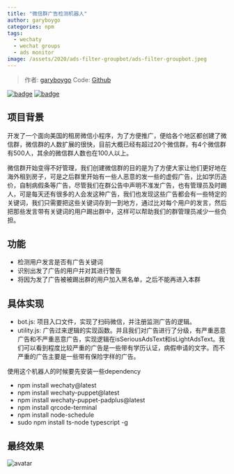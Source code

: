 ```yaml
---
title: "微信群广告检测机器人"
author: garyboygo
categories: npm
tags:
  - wechaty
  - wechat groups
  - ads monitor
image: /assets/2020/ads-filter-groupbot/ads-filter-groupbot.jpeg
---
```


> 作者: [garyboygo](https://github.com/garyboygo/)
> Code: [Github](https://github.com/garyboygo/WeChatGroupBot)

[![badge](https://img.shields.io/badge/Powered%20By-Wechaty-green.svg#align=left&display=inline&height=20&margin=%5Bobject%20Object%5D&originHeight=20&originWidth=132&status=done&style=none&width=132)](https://github.com/wechaty/wechaty)
[![badge](https://img.shields.io/badge/Wechaty-%E5%BC%80%E6%BA%90%E6%BF%80%E5%8A%B1%E8%AE%A1%E5%88%92-green.svg#align=left&display=inline&height=20&margin=%5Bobject%20Object%5D&originHeight=20&originWidth=134&status=done&style=none&width=134)](https://github.com/juzibot/Welcome/wiki/Everything-about-Wechaty)

## 项目背景

开发了一个面向美国的租房微信小程序，为了方便推广，便给各个地区都创建了微信群，微信群的人数扩展的很快，目前大概已经有超过20个微信群，有4个微信群有500人，其余的微信群人数也在100人以上。

微信群开始变得不好管理，我们创建微信群的目的是为了方便大家让他们更好地在海外租到房子，可是之后群里开始有一些人恶意的发一些的虚假广告，比如学历造价，自制病假条等广告，尽管我们在群公告中声明不准发广告，也有管理员及时踢人，可是每天还有很多的人会发这种广告，我们也发现这些广告都会有一些特定的关键词，我们只需要把这些关键词存到一到地方，通过比对每个用户的发言，然后把那些发言带有关键词的用户踢出群中，这样可以帮助我们的群管理员减少一些负担。

## 功能

- 检测用户发言是否有广告关键词
- 识别出发了广告的用户并对其进行警告
- 将因为发了广告被被踢出群的用户加入黑名单，之后不能再进入本群

## 具体实现

- bot.js: 项目入口文件，实现了扫码微信，并注册监测广告的逻辑。
- utility.js: 广告过来逻辑的实现函数。并且我们对广告进行了分级，有严重恶意广告和不严重恶意广告，实现逻辑在isSeriousAdsText和isLightAdsText。我们可以看到程度比较严重的广告是一些带有学历认证，病假申请的文字。而不严重的广告主要是一些带有保险字样的广告。

使用这个机器人的时候要先安装一些dependency

- npm install wechaty@latest
- npm install wechaty-puppet@latest
- npm install wechaty-puppet-padplus@latest
- npm install qrcode-terminal
- npm install node-schedule
- sudo npm install ts-node typescript -g

## 最终效果

![avatar](/assets/2020/ads-filter-groupbot/ads-filter-groupbot.jpeg)
